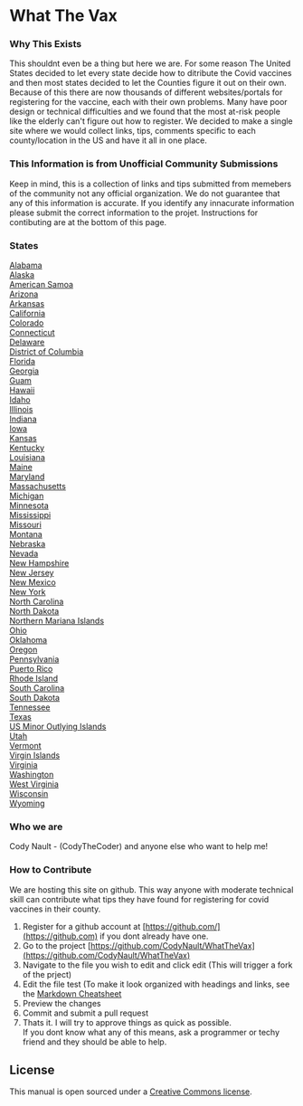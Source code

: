 # What The Vax

### Why This Exists
This shouldnt even be a thing but here we are. For some reason The United States decided to let every state decide how to ditribute the Covid vaccines and then most states decided to let the Counties figure it out on their own. Because of this there are now thousands of different websites/portals for registering for the vaccine, each with their own problems. Many have poor design or technical difficulties and we found that the most at-risk people like the elderly can't figure out how to register. We decided to make a single site where we would collect links, tips, comments specific to each county/location in the US and have it all in one place.

### This Information is from Unofficial Community Submissions 
Keep in mind, this is a collection of links and tips submitted from memebers of the community not any official organization. We do not guarantee that any of this information is accurate. If you identify any innacurate information please submit the correct information to the projet. Instructions for contibuting are at the bottom of this page.


### States

[Alabama](Alabama/README.md) \
[Alaska](Alaska/README.md) \
[American Samoa](American_Samoa/README.md) \
[Arizona](Arizona/README.md) \
[Arkansas](Arkansas/README.md) \
[California](California/README.md) \
[Colorado](Colorado/README.md) \
[Connecticut](Connecticut/README.md) \
[Delaware](Delaware/README.md) \
[District of Columbia](District_of_Columbia/README.md) \
[Florida](Florida/README.md) \
[Georgia](Georgia/README.md) \
[Guam](Guam/README.md) \
[Hawaii](Hawaii/README.md) \
[Idaho](Idaho/README.md) \
[Illinois](Illinois/README.md) \
[Indiana](Indiana/README.md) \
[Iowa](Iowa/README.md) \
[Kansas](Kansas/README.md) \
[Kentucky](Kentucky/README.md) \
[Louisiana](Louisiana/README.md) \
[Maine](Maine/README.md) \
[Maryland](Maryland/README.md) \
[Massachusetts](Massachusetts/README.md) \
[Michigan](Michigan/README.md) \
[Minnesota](Minnesota/README.md) \
[Mississippi](Mississippi/README.md) \
[Missouri](Missouri/README.md) \
[Montana](Montana/README.md) \
[Nebraska](Nebraska/README.md) \
[Nevada](Nevada/README.md) \
[New Hampshire](New_Hampshire/README.md) \
[New Jersey](New_Jersey/README.md) \
[New Mexico](New_Mexico/README.md) \
[New York](New_York/README.md) \
[North Carolina](North_Carolina/README.md) \
[North Dakota](North_Dakota/README.md) \
[Northern Mariana Islands](Northern_Mariana_Islands/README.md) \
[Ohio](Ohio/README.md) \
[Oklahoma](Oklahoma/README.md) \
[Oregon](Oregon/README.md) \
[Pennsylvania](Pennsylvania/README.md) \
[Puerto Rico](Puerto_Rico/README.md) \
[Rhode Island](Rhode_Island/README.md) \
[South Carolina](South_Carolina/README.md) \
[South Dakota](South_Dakota/README.md) \
[Tennessee](Tennessee/README.md) \
[Texas](Texas/README.md) \
[US Minor Outlying Islands](US_Minor_Outlying_Islands/README.md) \
[Utah](Utah/README.md) \
[Vermont](Vermont/README.md) \
[Virgin Islands](Virgin_Islands/README.md) \
[Virginia](Virginia/README.md) \
[Washington](Washington/README.md) \
[West Virginia](West_Virginia/README.md) \
[Wisconsin](Wisconsin/README.md) \
[Wyoming](Wyoming/README.md) 

### Who we are

Cody Nault - (CodyTheCoder)
and anyone else who want to help me!

### How to Contribute

We are hosting this site on github. This way anyone with moderate technical skill can contribute what tips they have found for registering for covid vaccines in their county.
1. Register for a github account at  [https://github.com/](https://github.com) if you dont already have one. 
2. Go to the project [https://github.com/CodyNault/WhatTheVax](https://github.com/CodyNault/WhatTheVax) 
3. Navigate to the file you wish to edit and click edit (This will trigger a fork of the prject) 
4. Edit the file test (To make it look organized with headings and links, see the [Markdown Cheatsheet](https://commonmark.org/help/) 
5. Preview the changes 
6. Commit and submit a pull request 
7. Thats it. I will try to approve things as quick as possible. \
If you dont know what any of this means, ask a programmer or techy friend and they should be able to help.

## License
This manual is open sourced under a [Creative Commons license](http://creativecommons.org/licenses/by/3.0/deed.en_US).
